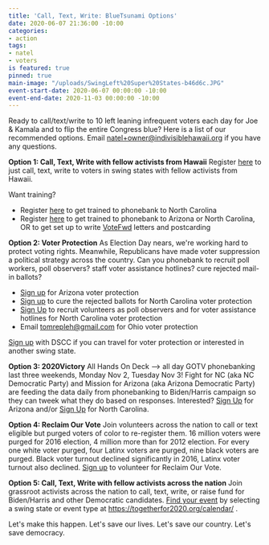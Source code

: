 ```yaml
---
title: 'Call, Text, Write: BlueTsunami Options'
date: 2020-06-07 21:36:00 -10:00
categories:
- action
tags:
- natel
- voters
is featured: true
pinned: true
main-image: "/uploads/SwingLeft%20Super%20States-b46d6c.JPG"
event-start-date: 2020-06-07 00:00:00 -10:00
event-end-date: 2020-11-03 00:00:00 -10:00
---
```


Ready to call/text/write to 10 left leaning infrequent voters each day for Joe & Kamala and to flip the entire Congress blue? Here is a list of our recommended options.  Email natel+owner@indivisiblehawaii.org if you have any questions.  

**Option 1: Call, Text, Write with fellow activists from Hawaii** 
Register [here](https://us02web.zoom.us/meeting/register/tZArduGvrjIvHtJMFgItBYBfZcrhY6Qi7Ca0) to just call, text, write to voters in swing states with fellow activists from Hawaii.

Want training?  
* Register [here](https://us02web.zoom.us/meeting/register/tZMlce-vrDwqG93LGlpMbG0ViIU8jeur1adv) to get trained to phonebank to North Carolina
* Register [here](https://us02web.zoom.us/meeting/register/tZArduGvrjIvHtJMFgItBYBfZcrhY6Qi7Ca0) to get trained to phonebank to Arizona or North Carolina, OR to get set up to write [VoteFwd](https://www.votefwd.org) letters and postcarding

**Option 2: Voter Protection**
As Election Day nears, we're working hard to protect voting rights. Meanwhile, Republicans have made voter suppression a political strategy across the country. Can you phonebank to recruit poll workers, poll observers? staff voter assistance hotlines? cure rejected mail-in ballots?

* [Sign up](https://www.mobilize.us/azvoterprotection/event/328107/) for Arizona voter protection
* [Sign up](https://www.mobilize.us/nc2020victory/event/314753/) to cure the rejected ballots for North Carolina voter protection
* [Sign Up](https://www.mobilize.us/ncdems/event/272724/) to recruit volunteers as poll observers and for voter assistance hotlines for North Carolina voter protection
* Email tomrepleh@gmail.com for Ohio voter protection

[Sign up](https://docs.google.com/forms/d/e/1FAIpQLSfupv0s2jcMlrCDA4F9-MOhmg2FFrpMnoRPI_g24MznBYjZ9Q/viewform?edit_requested=true) with DSCC if you can travel for voter protection or interested in another swing state.

**Option 3: 2020Victory**
All Hands On Deck -->  all day GOTV phonebanking last three weekends, Monday Nov 2, Tuesday Nov 3!  Fight for NC (aka NC Democratic Party) and Mission for Arizona (aka Arizona Democratic Party) are feeding the data daily from phonebanking to Biden/Harris campaign so they can tweek what they do based on responses.  Interested?  [Sign Up](https://www.mobilize.us/missionforaz/?tag_ids=175) for Arizona and/or [Sign Up](https://www.mobilize.us/nc2020victory/event/345231/) for North Carolina. 

**Option 4: Reclaim Our Vote**
Join volunteers across the nation to call or text eligible but purged voters of color to re-register them.  16 million voters were purged for 2016 election, 4 million more than for 2012 election.  For every one white voter purged, four Latinx voters are purged, nine black voters are purged. Black voter turnout declined significantly in 2016, Latinx voter turnout also declined. [Sign up](https://actionnetwork.org/forms/reclaim-our-vote-signup) to volunteer for Reclaim Our Vote.

**Option 5: Call, Text, Write with fellow activists across the nation**
Join grassroot activists across the nation to call, text, write, or raise fund for Biden/Harris and other Democratic candidates.  [Find your event](https://togetherfor2020.org/calendar/) by selecting a swing state or event type at https://togetherfor2020.org/calendar/ .

Let's make this happen.  Let's save our lives.  Let's save our country.  Let's save democracy.  
